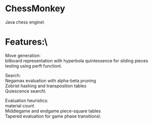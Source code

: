 # ChessMonkey
Java chess engine\

# Features:\
Move generation:\
bitboard representation with hyperbola quintessence for sliding pieces\
testing using perft function\

Search:\
Negamax evaluation with alpha-beta pruning\
Zobrist hashing and transposition tables\
Quiescence search\

Evaluation heuristics:\
material count\
Middlegame and endgame piece-square tables\
Tapered evaluation for game phase transitions\

